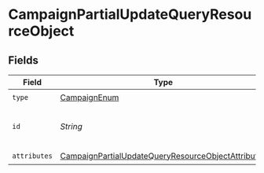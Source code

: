 # CampaignPartialUpdateQueryResourceObject


## Fields

| Field                                                                                                                               | Type                                                                                                                                | Required                                                                                                                            | Description                                                                                                                         |
| ----------------------------------------------------------------------------------------------------------------------------------- | ----------------------------------------------------------------------------------------------------------------------------------- | ----------------------------------------------------------------------------------------------------------------------------------- | ----------------------------------------------------------------------------------------------------------------------------------- |
| `type`                                                                                                                              | [CampaignEnum](../../models/components/CampaignEnum.md)                                                                             | :heavy_check_mark:                                                                                                                  | N/A                                                                                                                                 |
| `id`                                                                                                                                | *String*                                                                                                                            | :heavy_check_mark:                                                                                                                  | The campaign ID to be retrieved                                                                                                     |
| `attributes`                                                                                                                        | [CampaignPartialUpdateQueryResourceObjectAttributes](../../models/components/CampaignPartialUpdateQueryResourceObjectAttributes.md) | :heavy_check_mark:                                                                                                                  | N/A                                                                                                                                 |